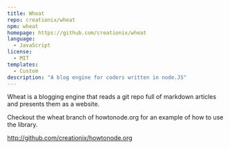 ```yaml
---
title: Wheat
repo: creationix/wheat
npm: wheat
homepage: https://github.com/creationix/wheat
language:
  - JavaScript
license:
  - MIT
templates:
  - Custom
description: "A blog engine for coders written in node.JS"
---
```


Wheat is a blogging engine that reads a git repo full of markdown articles and presents them as a website.

Checkout the wheat branch of howtonode.org for an example of how to use the library.

http://github.com/creationix/howtonode.org
